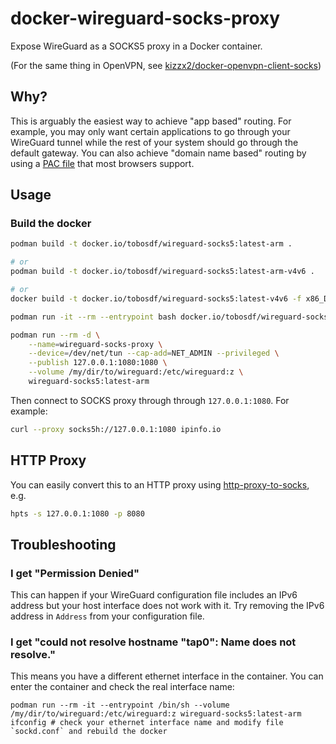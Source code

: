 # docker-wireguard-socks-proxy

Expose WireGuard as a SOCKS5 proxy in a Docker container.

(For the same thing in OpenVPN, see [kizzx2/docker-openvpn-client-socks](https://github.com/kizzx2/docker-openvpn-client-socks))

## Why?

This is arguably the easiest way to achieve "app based" routing. For example, you may only want certain applications to go through your WireGuard tunnel while the rest of your system should go through the default gateway. You can also achieve "domain name based" routing by using a [PAC file](https://developer.mozilla.org/en-US/docs/Web/HTTP/Proxy_servers_and_tunneling/Proxy_Auto-Configuration_(PAC)_file) that most browsers support.

## Usage

### Build the docker

```bash
podman build -t docker.io/tobosdf/wireguard-socks5:latest-arm .

# or
podman build -t docker.io/tobosdf/wireguard-socks5:latest-arm-v4v6 .

# or
docker build -t docker.io/tobosdf/wireguard-socks5:latest-v4v6 -f x86_Dockerfile .
```

```bash
podman run -it --rm --entrypoint bash docker.io/tobosdf/wireguard-socks5:latest-arm-v4v6
```

```bash
podman run --rm -d \
    --name=wireguard-socks-proxy \
    --device=/dev/net/tun --cap-add=NET_ADMIN --privileged \
    --publish 127.0.0.1:1080:1080 \
    --volume /my/dir/to/wireguard:/etc/wireguard:z \
    wireguard-socks5:latest-arm
```

Then connect to SOCKS proxy through through `127.0.0.1:1080`. For example:

```bash
curl --proxy socks5h://127.0.0.1:1080 ipinfo.io
```

## HTTP Proxy

You can easily convert this to an HTTP proxy using [http-proxy-to-socks](https://github.com/oyyd/http-proxy-to-socks), e.g.

```bash
hpts -s 127.0.0.1:1080 -p 8080
```

## Troubleshooting

### I get "Permission Denied"

This can happen if your WireGuard configuration file includes an IPv6 address but your host interface does not work with it. Try removing the IPv6 address in `Address` from your configuration file.

### I get "could not resolve hostname "tap0": Name does not resolve."

This means you have a different ethernet interface in the container. You can enter the container and check the real interface name:

```shell
podman run --rm -it --entrypoint /bin/sh --volume /my/dir/to/wireguard:/etc/wireguard:z wireguard-socks5:latest-arm
ifconfig # check your ethernet interface name and modify file `sockd.conf` and rebuild the docker
```